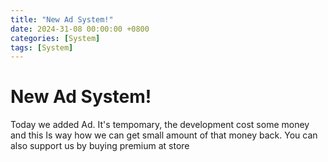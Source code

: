 ```yaml
---
title: "New Ad System!"
date: 2024-31-08 00:00:00 +0800
categories: [System]
tags: [System]
---
```


# New Ad System!

Today we added Ad. It's tempomary, the development cost some money and this Is way how we can get small amount of that money back. You can also support us by buying premium at store
